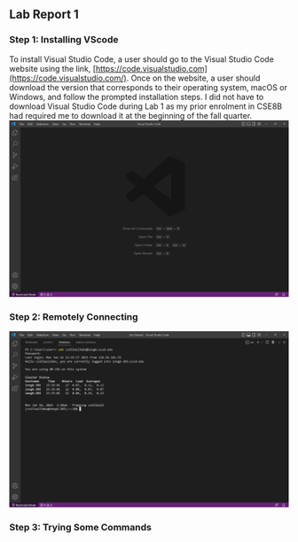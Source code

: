 ## Lab Report 1
### Step 1: Installing VScode
To install Visual Studio Code, a user should go to the Visual Studio Code website using the link, [https://code.visualstudio.com](https://code.visualstudio.com/). Once on the website, a user should download the version that corresponds to their operating system, macOS or Windows, and follow the prompted installation steps. I did not have to download Visual Studio Code during Lab 1 as my prior enrolment in CSE8B had required me to download it at the beginning of the fall quarter. 
![Image](lab-report-1-image-1.png)
### Step 2: Remotely Connecting
![Image](lab-report-1-image-2.png)
### Step 3: Trying Some Commands

